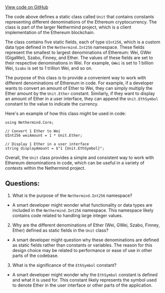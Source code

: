 [View code on GitHub](https://github.com/nethermindeth/nethermind/Nethermind.Core/Unit.cs)

The code above defines a static class called `Unit` that contains constants representing different denominations of the Ethereum cryptocurrency. The class is part of the larger Nethermind project, which is a client implementation of the Ethereum blockchain.

The class contains five static fields, each of type `UInt256`, which is a custom data type defined in the `Nethermind.Int256` namespace. These fields represent the smallest to largest denominations of Ethereum: Wei, GWei (GigaWei), Szabo, Finney, and Ether. The values of these fields are set to their respective denominations in Wei. For example, `GWei` is set to 1 billion Wei, `Szabo` is set to 1 trillion Wei, and so on.

The purpose of this class is to provide a convenient way to work with different denominations of Ethereum in code. For example, if a developer wants to convert an amount of Ether to Wei, they can simply multiply the Ether amount by the `Unit.Ether` constant. Similarly, if they want to display an amount of Ether in a user interface, they can append the `Unit.EthSymbol` constant to the value to indicate the currency.

Here's an example of how this class might be used in code:

```
using Nethermind.Core;

// Convert 1 Ether to Wei
UInt256 weiAmount = 1 * Unit.Ether;

// Display 1 Ether in a user interface
string displayAmount = $"1 {Unit.EthSymbol}";
```

Overall, the `Unit` class provides a simple and consistent way to work with Ethereum denominations in code, which can be useful in a variety of contexts within the Nethermind project.
## Questions: 
 1. What is the purpose of the `Nethermind.Int256` namespace?
- A smart developer might wonder what functionality or data types are included in the `Nethermind.Int256` namespace. This namespace likely contains code related to handling large integer values.

2. Why are the different denominations of Ether (Wei, GWei, Szabo, Finney, Ether) defined as static fields in the `Unit` class?
- A smart developer might question why these denominations are defined as static fields rather than constants or variables. The reason for this design choice may be related to performance or ease of use in other parts of the codebase.

3. What is the significance of the `EthSymbol` constant?
- A smart developer might wonder why the `EthSymbol` constant is defined and what it is used for. This constant likely represents the symbol used to denote Ether in the user interface or other parts of the application.